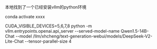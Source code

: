 本地找到了一个已经安装vllm的python环境

conda  activate xxxx


CUDA_VISIBLE_DEVICES=5,6,7,8 python -m vllm.entrypoints.openai.api_server --served-model-name Qwen1.5-14B-Chat --model /llm/xhcheng/text-generation-webui/models/DeepSeek-V2-Lite-Chat --tensor-parallel-size 4